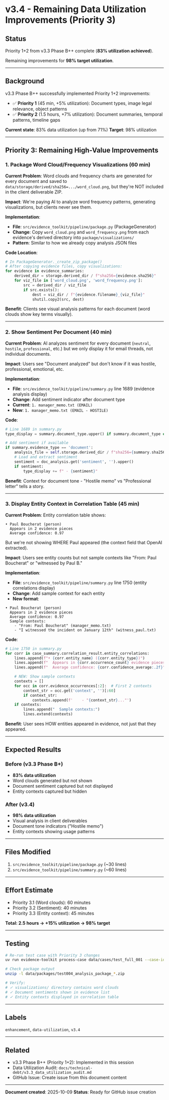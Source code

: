# v3.4 - Remaining Data Utilization Improvements (Priority 3)

## Status
Priority 1+2 from v3.3 Phase B++ complete (**83% utilization achieved**).

Remaining improvements for **98% target utilization**.

---

## Background

v3.3 Phase B++ successfully implemented Priority 1+2 improvements:
- ✅ **Priority 1** (45 min, +5% utilization): Document types, image legal relevance, object patterns
- ✅ **Priority 2** (1.5 hours, +7% utilization): Document summaries, temporal patterns, timeline gaps

**Current state**: 83% data utilization (up from 71%)
**Target**: 98% utilization

---

## Priority 3: Remaining High-Value Improvements

### 1. Package Word Cloud/Frequency Visualizations (60 min)
**Current Problem**: Word clouds and frequency charts are generated for every document and saved to `data/storage/derived/sha256=.../word_cloud.png`, but they're NOT included in the client deliverable ZIP.

**Impact**: We're paying AI to analyze word frequency patterns, generating visualizations, but clients never see them.

**Implementation**:
- **File**: `src/evidence_toolkit/pipeline/package.py` (PackageGenerator)
- **Change**: Copy `word_cloud.png` and `word_frequency.png` from each evidence's derived directory into `package/visualizations/`
- **Pattern**: Similar to how we already copy analysis JSON files

**Code Location**:
```python
# In PackageGenerator._create_zip_package()
# After copying evidence files, copy visualizations:
for evidence in evidence_summaries:
    derived_dir = storage.derived_dir / f"sha256={evidence.sha256}"
    for viz_file in ['word_cloud.png', 'word_frequency.png']:
        src = derived_dir / viz_file
        if src.exists():
            dest = viz_dir / f"{evidence.filename}_{viz_file}"
            shutil.copy2(src, dest)
```

**Benefit**: Clients see visual analysis patterns for each document (word clouds show key terms visually).

---

### 2. Show Sentiment Per Document (40 min)
**Current Problem**: AI analyzes sentiment for every document (`neutral`, `hostile`, `professional`, etc.) but we only display it for email threads, not individual documents.

**Impact**: Users see "Document analyzed" but don't know if it was hostile, professional, emotional, etc.

**Implementation**:
- **File**: `src/evidence_toolkit/pipeline/summary.py` line 1689 (evidence analysis display)
- **Change**: Add sentiment indicator after document type
- **Current**: `1. manager_memo.txt (EMAIL)`
- **New**: `1. manager_memo.txt (EMAIL - HOSTILE)`

**Code**:
```python
# Line 1689 in summary.py
type_display = summary.document_type.upper() if summary.document_type else summary.evidence_type.upper()

# Add sentiment if available
if summary.evidence_type == 'document':
    analysis_file = self.storage.derived_dir / f"sha256={summary.sha256}" / "analysis.v1.json"
    # Load and extract sentiment
    sentiment = doc_analysis.get('sentiment', '').upper()
    if sentiment:
        type_display += f" - {sentiment}"
```

**Benefit**: Context for document tone - "Hostile memo" vs "Professional letter" tells a story.

---

### 3. Display Entity Context in Correlation Table (45 min)
**Current Problem**: Entity correlation table shows:
```
• Paul Boucherat (person)
  Appears in 2 evidence pieces
  Average confidence: 0.97
```

But we're not showing WHERE Paul appeared (the context field that OpenAI extracted).

**Impact**: Users see entity counts but not sample contexts like "From: Paul Boucherat" or "witnessed by Paul B."

**Implementation**:
- **File**: `src/evidence_toolkit/pipeline/summary.py` line 1750 (entity correlations display)
- **Change**: Add sample context for each entity
- **New format**:
```
• Paul Boucherat (person)
  Appears in 2 evidence pieces
  Average confidence: 0.97
  Sample contexts:
    - "From: Paul Boucherat" (manager_memo.txt)
    - "I witnessed the incident on January 12th" (witness_paul.txt)
```

**Code**:
```python
# Line 1750 in summary.py
for corr in case_summary.correlation_result.entity_correlations:
    lines.append(f"• {corr.entity_name} ({corr.entity_type})")
    lines.append(f"  Appears in {corr.occurrence_count} evidence pieces")
    lines.append(f"  Average confidence: {corr.confidence_average:.2f}")

    # NEW: Show sample contexts
    contexts = []
    for occ in corr.evidence_occurrences[:2]:  # First 2 contexts
        context_str = occ.get('context', '')[:60]
        if context_str:
            contexts.append(f'    - "{context_str}..."')
    if contexts:
        lines.append("  Sample contexts:")
        lines.extend(contexts)
```

**Benefit**: User sees HOW entities appeared in evidence, not just that they appeared.

---

## Expected Results

### Before (v3.3 Phase B+)
- **83% data utilization**
- Word clouds generated but not shown
- Document sentiment captured but not displayed
- Entity contexts captured but hidden

### After (v3.4)
- **98% data utilization**
- Visual analysis in client deliverables
- Document tone indicators ("Hostile memo")
- Entity contexts showing usage patterns

---

## Files Modified
1. `src/evidence_toolkit/pipeline/package.py` (~30 lines)
2. `src/evidence_toolkit/pipeline/summary.py` (~60 lines)

---

## Effort Estimate
- Priority 3.1 (Word clouds): 60 minutes
- Priority 3.2 (Sentiment): 40 minutes
- Priority 3.3 (Entity context): 45 minutes

**Total: 2.5 hours → +15% utilization → 98% target**

---

## Testing
```bash
# Re-run test case with Priority 3 changes
uv run evidence-toolkit process-case data/cases/test_full_001 --case-id test004 --case-type workplace

# Check package output
unzip -l data/packages/test004_analysis_package_*.zip

# Verify:
# ✓ visualizations/ directory contains word clouds
# ✓ Document sentiments shown in evidence list
# ✓ Entity contexts displayed in correlation table
```

---

## Labels
`enhancement`, `data-utilization`, `v3.4`

---

## Related
- v3.3 Phase B++ (Priority 1+2): Implemented in this session
- Data Utilization Audit: `docs/technical-debt/v3.3_data_utilization_audit.md`
- GitHub Issue: Create issue from this document content

---

**Document created**: 2025-10-09
**Status**: Ready for GitHub issue creation
